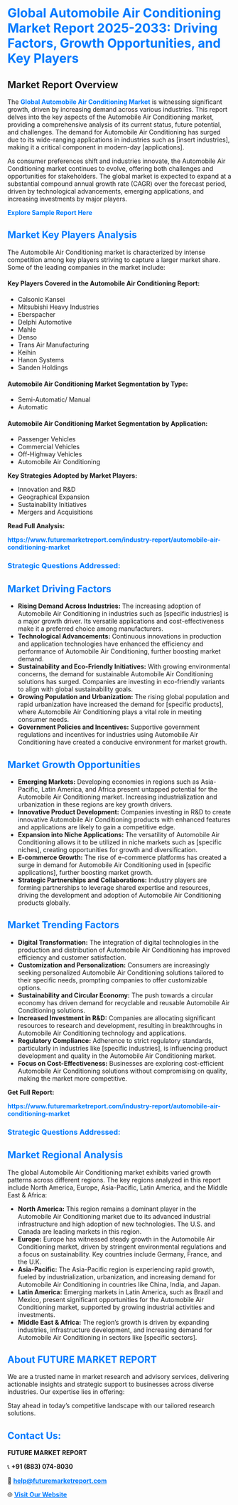 <h1 style="color: #007BFF;">Global Automobile Air Conditioning Market Report 2025-2033: Driving Factors, Growth Opportunities, and Key Players</h1>

<section id="overview">
<h2>Market Report Overview</h2>
<p>The <a href="https://www.futuremarketreport.com/industry-report/automobile-air-conditioning-market" style="color: #007BFF; text-decoration: none;"><strong>Global Automobile Air Conditioning Market</strong></a> is witnessing significant growth, driven by increasing demand across various industries. This report delves into the key aspects of the Automobile Air Conditioning market, providing a comprehensive analysis of its current status, future potential, and challenges. The demand for Automobile Air Conditioning has surged due to its wide-ranging applications in industries such as [insert industries], making it a critical component in modern-day [applications].</p>
<p>As consumer preferences shift and industries innovate, the Automobile Air Conditioning market continues to evolve, offering both challenges and opportunities for stakeholders. The global market is expected to expand at a substantial compound annual growth rate (CAGR) over the forecast period, driven by technological advancements, emerging applications, and increasing investments by major players.</p>
</section>

<section id="overview">
<p><a href="https://www.futuremarketreport.com/request-sample/reportId=126642" style="color: #007BFF; text-decoration: none;"><strong>Explore Sample Report Here</strong></a></p>
</section>

<section id="key-players">
<h2 style="color: #007BFF;">Market Key Players Analysis</h2>
<p>The Automobile Air Conditioning market is characterized by intense competition among key players striving to capture a larger market share. Some of the leading companies in the market include:</p>
<h4>Key Players Covered in the Automobile Air Conditioning Report:</h4>
<ul><li>Calsonic Kansei</li><li>Mitsubishi Heavy Industries</li><li>Eberspacher</li><li>Delphi Automotive</li><li>Mahle</li><li>Denso</li><li>Trans Air Manufacturing</li><li>Keihin</li><li>Hanon Systems</li><li>Sanden Holdings</li></ul>
<h4>Automobile Air Conditioning Market Segmentation by Type:</h4>
<ul><li>Semi-Automatic/ Manual</li><li>Automatic</li></ul>

<h4>Automobile Air Conditioning Market Segmentation by Application:</h4>
<ul><li>Passenger Vehicles</li><li>Commercial Vehicles</li><li>Off-Highway Vehicles</li><li>Automobile Air Conditioning</li></ul>
<p><strong>Key Strategies Adopted by Market Players:</strong></p>
<ul>
<li>Innovation and R&D</li>
<li>Geographical Expansion</li>
<li>Sustainability Initiatives</li>
<li>Mergers and Acquisitions</li>
</ul>
</section>

<section>
<p><strong>Read Full Analysis: </strong></p><a href="https://www.futuremarketreport.com/industry-report/automobile-air-conditioning-market" style="color: #007BFF; text-decoration: none;"><strong>https://www.futuremarketreport.com/industry-report/automobile-air-conditioning-market</strong></a>
<h3 style="color: #007BFF;">Strategic Questions Addressed:</h3>
</section>

<section id="driving-factors">
<h2 style="color: #007BFF;">Market Driving Factors</h2>
<ul>
<li><strong>Rising Demand Across Industries:</strong> The increasing adoption of Automobile Air Conditioning in industries such as [specific industries] is a major growth driver. Its versatile applications and cost-effectiveness make it a preferred choice among manufacturers.</li>
<li><strong>Technological Advancements:</strong> Continuous innovations in production and application technologies have enhanced the efficiency and performance of Automobile Air Conditioning, further boosting market demand.</li>
<li><strong>Sustainability and Eco-Friendly Initiatives:</strong> With growing environmental concerns, the demand for sustainable Automobile Air Conditioning solutions has surged. Companies are investing in eco-friendly variants to align with global sustainability goals.</li>
<li><strong>Growing Population and Urbanization:</strong> The rising global population and rapid urbanization have increased the demand for [specific products], where Automobile Air Conditioning plays a vital role in meeting consumer needs.</li>
<li><strong>Government Policies and Incentives:</strong> Supportive government regulations and incentives for industries using Automobile Air Conditioning have created a conducive environment for market growth.</li>
</ul>
</section>

<section id="growth-opportunities">
<h2 style="color: #007BFF;">Market Growth Opportunities</h2>
<ul>
<li><strong>Emerging Markets:</strong> Developing economies in regions such as Asia-Pacific, Latin America, and Africa present untapped potential for the Automobile Air Conditioning market. Increasing industrialization and urbanization in these regions are key growth drivers.</li>
<li><strong>Innovative Product Development:</strong> Companies investing in R&D to create innovative Automobile Air Conditioning products with enhanced features and applications are likely to gain a competitive edge.</li>
<li><strong>Expansion into Niche Applications:</strong> The versatility of Automobile Air Conditioning allows it to be utilized in niche markets such as [specific niches], creating opportunities for growth and diversification.</li>
<li><strong>E-commerce Growth:</strong> The rise of e-commerce platforms has created a surge in demand for Automobile Air Conditioning used in [specific applications], further boosting market growth.</li>
<li><strong>Strategic Partnerships and Collaborations:</strong> Industry players are forming partnerships to leverage shared expertise and resources, driving the development and adoption of Automobile Air Conditioning products globally.</li>
</ul>
</section>

<section id="trending-factors">
<h2 style="color: #007BFF;">Market Trending Factors</h2>
<ul>
<li><strong>Digital Transformation:</strong> The integration of digital technologies in the production and distribution of Automobile Air Conditioning has improved efficiency and customer satisfaction.</li>
<li><strong>Customization and Personalization:</strong> Consumers are increasingly seeking personalized Automobile Air Conditioning solutions tailored to their specific needs, prompting companies to offer customizable options.</li>
<li><strong>Sustainability and Circular Economy:</strong> The push towards a circular economy has driven demand for recyclable and reusable Automobile Air Conditioning solutions.</li>
<li><strong>Increased Investment in R&D:</strong> Companies are allocating significant resources to research and development, resulting in breakthroughs in Automobile Air Conditioning technology and applications.</li>
<li><strong>Regulatory Compliance:</strong> Adherence to strict regulatory standards, particularly in industries like [specific industries], is influencing product development and quality in the Automobile Air Conditioning market.</li>
<li><strong>Focus on Cost-Effectiveness:</strong> Businesses are exploring cost-efficient Automobile Air Conditioning solutions without compromising on quality, making the market more competitive.</li>
</ul>
</section>

<section>
<p><strong>Get Full Report: </strong></p><a href="https://www.futuremarketreport.com/industry-report/automobile-air-conditioning-market" style="color: #007BFF; text-decoration: none;"><strong>https://www.futuremarketreport.com/industry-report/automobile-air-conditioning-market</strong></a>
<h3 style="color: #007BFF;">Strategic Questions Addressed:</h3>
</section>


<section id="regional-analysis">
<h2 style="color: #007BFF;">Market Regional Analysis</h2>
<p>The global Automobile Air Conditioning market exhibits varied growth patterns across different regions. The key regions analyzed in this report include North America, Europe, Asia-Pacific, Latin America, and the Middle East & Africa:</p>
<ul>
<li><strong>North America:</strong> This region remains a dominant player in the Automobile Air Conditioning market due to its advanced industrial infrastructure and high adoption of new technologies. The U.S. and Canada are leading markets in this region.</li>
<li><strong>Europe:</strong> Europe has witnessed steady growth in the Automobile Air Conditioning market, driven by stringent environmental regulations and a focus on sustainability. Key countries include Germany, France, and the U.K.</li>
<li><strong>Asia-Pacific:</strong> The Asia-Pacific region is experiencing rapid growth, fueled by industrialization, urbanization, and increasing demand for Automobile Air Conditioning in countries like China, India, and Japan.</li>
<li><strong>Latin America:</strong> Emerging markets in Latin America, such as Brazil and Mexico, present significant opportunities for the Automobile Air Conditioning market, supported by growing industrial activities and investments.</li>
<li><strong>Middle East & Africa:</strong> The region’s growth is driven by expanding industries, infrastructure development, and increasing demand for Automobile Air Conditioning in sectors like [specific sectors].</li>
</ul>
</section>

<footer>
<h2 style="color: #007BFF;">About FUTURE MARKET REPORT</h2>
<p>We are a trusted name in market research and advisory services, delivering actionable insights and strategic support to businesses across diverse industries. Our expertise lies in offering:</p>

<p>Stay ahead in today’s competitive landscape with our tailored research solutions.</p>

<h2 style="color: #007BFF;">Contact Us:</h2>
<p><strong>FUTURE MARKET REPORT</strong></p>
<p>📞 <strong>+91 (883) 074-8030</strong></p>
<p>📧 <strong><a href="mailto:help@futuremarketreport.com" style="color: #007BFF;">help@futuremarketreport.com</a></strong></p>
<p>🌐 <strong><a href="https://www.futuremarketreport.com/" style="color: #007BFF;">Visit Our Website</a></strong></p>
</footer>